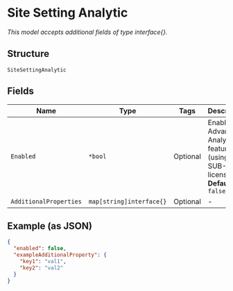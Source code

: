 
# Site Setting Analytic

*This model accepts additional fields of type interface{}.*

## Structure

`SiteSettingAnalytic`

## Fields

| Name | Type | Tags | Description |
|  --- | --- | --- | --- |
| `Enabled` | `*bool` | Optional | Enable Advanced Analytic feature (using SUB-ANA license)<br>**Default**: `false` |
| `AdditionalProperties` | `map[string]interface{}` | Optional | - |

## Example (as JSON)

```json
{
  "enabled": false,
  "exampleAdditionalProperty": {
    "key1": "val1",
    "key2": "val2"
  }
}
```


